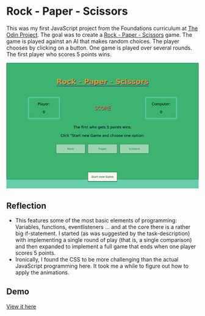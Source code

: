 # Rock - Paper - Scissors

This was my first JavaScript project from the Foundations curriculum at [The Odin Project](https://www.theodinproject.com). The goal was to create a [Rock - Paper - Scissors](https://en.wikipedia.org/wiki/Rock_paper_scissors) game. The game is played against an AI that makes random choices. The player chooses by clicking on a button. One game is played over several rounds. The first player who scores 5 points wins.

![Screenshot](screenshot.png)

## Reflection

- This features some of the most basic elements of programming: Variables, functions, eventlisteners ... and at the core there is a rather big if-statement. I started (as was suggested by the task-description) with implementing a single round of play (that is, a single comparison) and then expanded to implement a full game that ends when one player scores 5 points.
- Ironically, I found the CSS to be more challenging than the actual JavaScript programming here. It took me a while to figure out how to apply the animations.

## Demo

[View it here](https://reinimax.github.io/rock-paper-scissors/)
